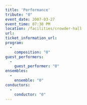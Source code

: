```yaml
---
title: 'Performance'
tribute: "0"
event_date: 2007-03-27
event_time: 07:30 PM
location: /facilities/crowder-hall
url: 
ticket_information_url: 
program: 
  -
    composition: "0"
guest_performers: 
  -
    guest_performer: "0"
ensembles: 
  -
    ensemble: "0"
conductors: 
  -
    conductor: "0"
---
```

